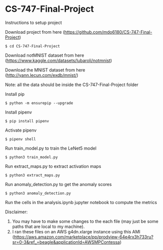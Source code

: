 # CS-747-Final-Project

Instructions to setup project

Download project from here (https://github.com/mdo6180/CS-747-Final-Project)

```
$ cd CS-747-Final-Project
```

Download notMNIST dataset from here (https://www.kaggle.com/datasets/lubaroli/notmnist)

Download the MNIST dataset from here (http://yann.lecun.com/exdb/mnist/)

Note: all the data should be inside the CS-747-Final-Project folder

Install pip
```
$ python -m ensurepip --upgrade
```

Install pipenv
```
$ pip install pipenv
```

Activate pipenv
```
$ pipenv shell
```

Run train_model.py to train the LeNet5 model
```
$ python3 train_model.py
```

Run extract_maps.py to extract activation maps
```
$ python3 extract_maps.py
```

Run anomaly_detection.py to get the anomaly scores
```
$ python3 anomaly_detection.py
```

Run the cells in the analysis.ipynb jupyter notebook to compute the metrics

Disclaimer: 
1. You may have to make some changes to the each file (may just be some paths that are local to my machine).
2. I ran these files on an AWS g4dn.xlarge instance using this AMI (https://aws.amazon.com/marketplace/pp/prodview-64e4rx3h733ru?sr=0-3&ref_=beagle&applicationId=AWSMPContessa)


